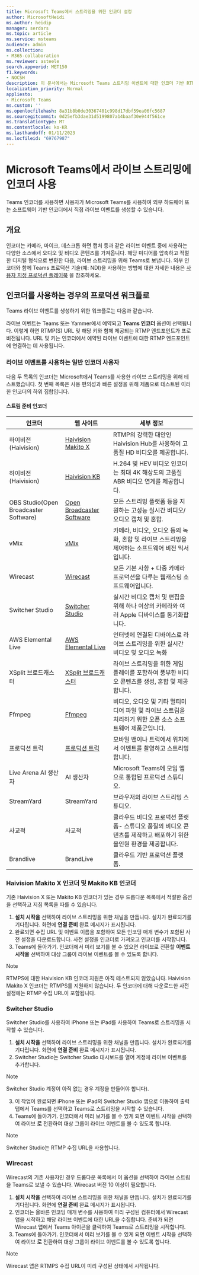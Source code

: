 ```yaml
---
title: Microsoft Teams에서 스트리밍을 위한 인코더 설정
author: MicrosoftHeidi
ms.author: heidip
manager: serdars
ms.topic: article
ms.service: msteams
audience: admin
ms.collection:
- M365-collaboration
ms.reviewer: asteele
search.appverid: MET150
f1.keywords:
- NOCSH
description: 이 문서에서는 Microsoft Teams 스트리밍 이벤트에 대한 인코더 기반 RTMP 설정에 대해 설명합니다.
localization_priority: Normal
appliesto:
- Microsoft Teams
ms.custom: ''
ms.openlocfilehash: 8a31b8b0de30367401c998d17dbf59ea06fc5687
ms.sourcegitcommit: 0d25efb3dae31d5199807a14baaf30e944f561ce
ms.translationtype: MT
ms.contentlocale: ko-KR
ms.lasthandoff: 01/11/2023
ms.locfileid: "69767987"
---
```

# <a name="using-an-encoder-for-live-streaming-in-microsoft-teams"></a>Microsoft Teams에서 라이브 스트리밍에 인코더 사용

Teams 인코더를 사용하면 사용자가 Microsoft Teams를 사용하여 외부 하드웨어 또는 소프트웨어 기반 인코더에서 직접 라이브 이벤트를 생성할 수 있습니다.

## <a name="overview"></a>개요

인코더는 카메라, 마이크, 데스크톱 화면 캡처 등과 같은 라이브 이벤트 중에 사용하는 다양한 소스에서 오디오 및 비디오 콘텐츠를 가져옵니다. 해당 미디어를 압축하고 적절한 디지털 형식으로 변환한 다음, 라이브 스트리밍을 위해 Teams로 보냅니다. 외부 인코더와 함께 Teams 프로덕션 기술(예: NDI)을 사용하는 방법에 대한 자세한 내용은 [사용자 지정 프로덕션 플레이북](https://aka.ms/CustomProductionVEP) 을 참조하세요.

## <a name="production-workflow-when-using-an-encoder"></a>인코더를 사용하는 경우의 프로덕션 워크플로

Teams 라이브 이벤트를 생성하기 위한 워크플로는 다음과 같습니다.

라이브 이벤트는 Teams 또는 Yammer에서 예약되고 **Teams 인코더** 옵션이 선택됩니다. 이렇게 하면 RTMP(S) URL 및 해당 키와 함께 제공되는 RTMP 엔드포인트가 프로비전됩니다. URL 및 키는 인코더에서 예약된 라이브 이벤트에 대한 RTMP 엔드포인트에 연결하는 데 사용됩니다.

### <a name="common-encoders-user-with-live-events"></a>라이브 이벤트를 사용하는 일반 인코더 사용자

다음 두 목록의 인코더는 Microsoft에서 Teams를 사용한 라이브 스트리밍을 위해 테스트했습니다. 첫 번째 목록은 사용 편의성과 빠른 설정을 위해 제품으로 테스트된 이러한 인코더의 하위 집합입니다.

#### <a name="stream-ready-encoders"></a>스트림 준비 인코더

|인코더                                |웹 사이트  |세부 정보  |
|---------------------------------------|---------|---------|
|하이비전 (Haivision)                              |[Haivision Makito X](https://www.haivision.com/microsoft/stream) |RTMP의 강력한 대안인 Haivision Hub를 사용하여 고품질 HD 비디오를 제공합니다. |
|하이비전 (Haivision)                              |[Haivision KB](https://www.haivision.com/microsoft/stream) |H.264 및 HEV 비디오 인코더는 최대 4K 해상도의 고품질 ABR 비디오 연계를 제공합니다. |
|OBS Studio(Open Broadcaster Software) |[Open Broadcaster Software](https://obsproject.com/) |모든 스트리밍 플랫폼 등을 지원하는 고성능 실시간 비디오/오디오 캡처 및 혼합. |
|vMix                                   |[vMix](https://www.vmix.com/) |카메라, 비디오, 오디오 등의 녹화, 혼합 및 라이브 스트리밍을 제어하는 소프트웨어 비전 믹서입니다. |
|Wirecast                               |[Wirecast](https://www.telestream.net/wirecast) |모든 기본 사항 + 다중 카메라 프로덕션을 다루는 웹캐스팅 소프트웨어입니다. |
|Switcher Studio                        |[Switcher Studio](https://www.switcherstudio.com/microsoft-stream) |실시간 비디오 캡처 및 편집을 위해 하나 이상의 카메라와 여러 Apple 디바이스를 동기화합니다. |
|AWS Elemental Live                     |[AWS Elemental Live](https://www.elemental.com/products/aws-elemental-appliances-software/#elemental-live) |인터넷에 연결된 디바이스로 라이브 스트리밍을 위한 실시간 비디오 및 오디오 녹화 |
|XSplit 브로드캐스터                     |[XSplit 브로드캐스터](https://www.xsplit.com/) |라이브 스트리밍을 위한 게임 플레이를 포함하여 풍부한 비디오 콘텐츠를 생성, 혼합 및 제공합니다. |
|Ffmpeg                                 |[Ffmpeg](https://ffmpeg.org/) |비디오, 오디오 및 기타 멀티미디어 파일 및 라이브 스트림을 처리하기 위한 오픈 소스 소프트웨어 제품군입니다. |
|프로덕션 트럭          |[프로덕션 트럭](https://www.blueframetech.com/productiontruck) |모바일 밴이나 트럭에서 위치에서 이벤트를 촬영하고 스트리밍합니다. |
|Live Arena AI 생산자                 |AI 생산자 |Microsoft Teams에 모임 앱으로 통합된 프로덕션 스튜디오.|
|StreamYard                             |StreamYard |브라우저의 라이브 스트리밍 스튜디오.|
|사교적                              |사교적 |클라우드 비디오 프로덕션 플랫폼- 스튜디오 품질의 비디오 콘텐츠를 제작하고 배포하기 위한 올인원 환경을 제공합니다.|
|Brandlive                              |BrandLive |클라우드 기반 프로덕션 플랫폼.|

### <a name="haivision-makito-x-encoder-and-makito-kb-encoder"></a>Haivision Makito X 인코더 및 Makito KB 인코더

기존 Haivision X 또는 Makito KB 인코더가 있는 경우 드롭다운 목록에서 적절한 옵션을 선택하고 지침 목록을 따를 수 있습니다.

1. **설치 시작을** 선택하여 라이브 스트리밍을 위한 채널을 만듭니다. 설치가 완료되기를 기다립니다. 화면에 **연결 준비** 완료 메시지가 표시됩니다.
1. 완료되면 수집 URL 및 이벤트 이름을 포함하여 모든 인코딩 매개 변수가 포함된 사전 설정을 다운로드합니다. 사전 설정을 인코더로 가져오고 인코더를 시작합니다.
1. Teams에 돌아가기. 인코더에서 미리 보기를 볼 수 있으면 라이브로 전환할 **이벤트 시작을** 선택하여 대상 그룹이 라이브 이벤트를 볼 수 있도록 합니다.

> [!NOTE]
> RTMPS에 대한 Haivision KB 인코더 지원은 아직 테스트되지 않았습니다. Haivision Makito X 인코더는 RTMPS를 지원하지 않습니다. 두 인코더에 대해 다운로드한 사전 설정에는 RTMP 수집 URL이 포함됩니다.

### <a name="switcher-studio"></a>Switcher Studio

Switcher Studio를 사용하여 iPhone 또는 iPad를 사용하여 Teams로 스트리밍을 시작할 수 있습니다.

1. **설치 시작을** 선택하여 라이브 스트리밍을 위한 채널을 만듭니다. 설치가 완료되기를 기다립니다. 화면에 **연결 준비** 완료 메시지가 표시됩니다.
2. Switcher Studio는 Switcher Studio 대시보드를 열어 계정에 라이브 이벤트를 추가합니다.

> [!NOTE]
> Switcher Studio 계정이 아직 없는 경우 계정을 만들어야 합니다).

3. 이 작업이 완료되면 iPhone 또는 iPad의 Switcher Studio 앱으로 이동하여 출력 탭에서 Teams를 선택하고 Teams로 스트리밍을 시작할 수 있습니다.
4. Teams에 돌아가기. 인코더에서 미리 보기를 볼 수 있게 되면 이벤트 시작을 선택하여 라이브 **로** 전환하여 대상 그룹이 라이브 이벤트를 볼 수 있도록 합니다.

> [!NOTE]
> Switcher Studio는 RTMP 수집 URL을 사용합니다.

### <a name="wirecast"></a>Wirecast

Wirecast의 기존 사용자인 경우 드롭다운 목록에서 이 옵션을 선택하여 라이브 스트림을 Teams로 보낼 수 있습니다. Wirecast 버전 10 이상이 필요합니다.

1. **설치 시작을** 선택하여 라이브 스트리밍을 위한 채널을 만듭니다. 설치가 완료되기를 기다립니다. 화면에 **연결 준비** 완료 메시지가 표시됩니다.
1. 인코더는 올바른 인코딩 매개 변수를 사용하여 미리 구성된 컴퓨터에서 Wirecast 앱을 시작하고 해당 라이브 이벤트에 대한 URL을 수집합니다. 준비가 되면 Wirecast 앱에서 Teams 아이콘을 클릭하여 Teams로 스트리밍을 시작합니다.
1. Teams에 돌아가기. 인코더에서 미리 보기를 볼 수 있게 되면 이벤트 시작을 선택하여 라이브 **로** 전환하여 대상 그룹이 라이브 이벤트를 볼 수 있도록 합니다.

> [!NOTE]
> Wirecast 앱은 RTMPS 수집 URL이 미리 구성된 상태에서 시작됩니다.
